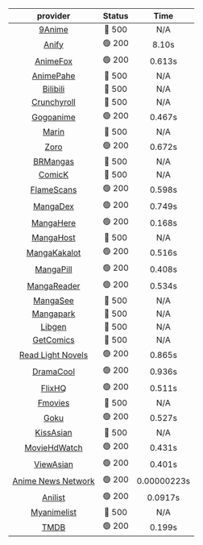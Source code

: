 | **provider** | **Status** | **Time** |
|:--------:|:------:|:----:|
| [9Anime](https://9anime.pl) | 🔴 500 | N/A |
|  [Anify](https://api.anify.tv)  | 🟢 200 | 8.10s |
|  [AnimeFox](https://animefox.tv)  | 🟢 200 | 0.613s |
| [AnimePahe](https://animepahe.com) | 🔴 500 | N/A |
| [Bilibili](https://bilibili.tv) | 🔴 500 | N/A |
| [Crunchyroll](https://cronchy.consumet.stream) | 🔴 500 | N/A |
|  [Gogoanime](https://gogoanime3.net)  | 🟢 200 | 0.467s |
| [Marin](https://marin.moe) | 🔴 500 | N/A |
|  [Zoro](https://aniwatch.to)  | 🟢 200 | 0.672s |
| [BRMangas](https://www.brmangas.net) | 🔴 500 | N/A |
| [ComicK](https://comick.app) | 🔴 500 | N/A |
|  [FlameScans](https://flamescans.org/)  | 🟢 200 | 0.598s |
|  [MangaDex](https://mangadex.org)  | 🟢 200 | 0.749s |
|  [MangaHere](http://www.mangahere.cc)  | 🟢 200 | 0.168s |
| [MangaHost](https://mangahosted.com) | 🔴 500 | N/A |
|  [MangaKakalot](https://mangakakalot.com)  | 🟢 200 | 0.516s |
|  [MangaPill](https://mangapill.com)  | 🟢 200 | 0.408s |
|  [MangaReader](https://mangareader.to)  | 🟢 200 | 0.534s |
| [MangaSee](https://mangasee123.com) | 🔴 500 | N/A |
| [Mangapark](https://v2.mangapark.net) | 🔴 500 | N/A |
| [Libgen](http://libgen) | 🔴 500 | N/A |
| [GetComics](https://getcomics.info/) | 🔴 500 | N/A |
|  [Read Light Novels](https://readlightnovels.net)  | 🟢 200 | 0.865s |
|  [DramaCool](https://dramacool.hr)  | 🟢 200 | 0.936s |
|  [FlixHQ](https://flixhq.to)  | 🟢 200 | 0.511s |
| [Fmovies](https://fmovies.to) | 🔴 500 | N/A |
|  [Goku](https://goku.sx)  | 🟢 200 | 0.527s |
| [KissAsian](https://kissasian.mx) | 🔴 500 | N/A |
|  [MovieHdWatch](https://movieshd.watch)  | 🟢 200 | 0.431s |
|  [ViewAsian](https://viewasian.co)  | 🟢 200 | 0.401s |
|  [Anime News Network](https://www.animenewsnetwork.com)  | 🟢 200 | 0.00000223s |
|  [Anilist](https://anilist.co)  | 🟢 200 | 0.0917s |
| [Myanimelist](https://myanimelist.net/) | 🔴 500 | N/A |
|  [TMDB](https://www.themoviedb.org)  | 🟢 200 | 0.199s |
